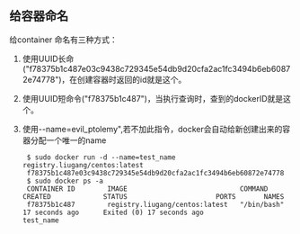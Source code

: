 
## 给容器命名


给container 命名有三种方式：
　

1. 使用UUID长命 ("f78375b1c487e03c9438c729345e54db9d20cfa2ac1fc3494b6eb60872e74778")，在创建容器时返回的id就是这个。

1. 使用UUID短命令("f78375b1c487")，当执行查询时，查到的dockerID就是这个。

1. 使用--name=evil_ptolemy",若不加此指令，docker会自动给新创建出来的容器分配一个唯一的name

		$ sudo docker run -d --name=test_name registry.liugang/centos:latest 
    	f78375b1c487e03c9438c729345e54db9d20cfa2ac1fc3494b6eb60872e74778
		$ sudo docker ps -a
		CONTAINER ID        IMAGE                            COMMAND       CREATED             STATUS                      PORTS       NAMES
		f78375b1c487        registry.liugang/centos:latest   "/bin/bash"   17 seconds ago      Exited (0) 17 seconds ago               test_name       

